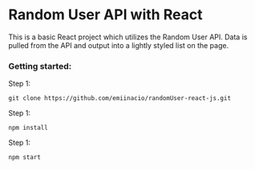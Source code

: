 <h1>Random User API with React</h1>

<p>This is a basic React project which utilizes the Random User API. Data is pulled from the API and output into a lightly styled list on the page.</p>

<h3>Getting started:</h3>
<p>Step 1:</p>

```
git clone https://github.com/emiinacio/randomUser-react-js.git
```

<p>Step 1:</p>

```
npm install
```

<p>Step 1:</p>

```
npm start
```
